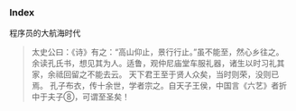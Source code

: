 ### Index
程序员的大航海时代

>太史公曰：《诗》有之：“高山仰止，景行行止。”虽不能至，然心乡往之。
余读孔氏书，想见其为人。适鲁，观仲尼庙堂车服礼器，诸生以时习礼其家，余祗回留之不能去云。
天下君王至于贤人众矣，当时则荣，没则已焉。
孔子布衣，传十余世，学者宗之。自天子王侯，中国言《六艺》者折中于夫子⑧，可谓至圣矣！